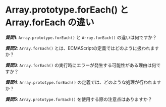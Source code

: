 # Array.prototype.forEach() と Array.forEach の違い

***質問1***: `Array.prototype.forEach()` と `Array.forEach()` の違いは何ですか？

***質問2***: `Array.forEach()` とは、ECMAScriptの定義ではどのように扱われますか？

***質問3***: `Array.forEach()` の実行時にエラーが発生する可能性がある理由は何ですか？

***質問4***: `Array.prototype.forEach()` の定義では、どのような処理が行われますか？

***質問5***: `Array.prototype.forEach()` を使用する際の注意点はありますか？